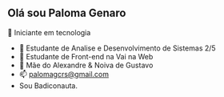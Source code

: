 ## Olá sou Paloma Genaro

  🌱 Iniciante em tecnologia
- 👋 Estudante de Analise e Desenvolvimento de Sistemas 2/5
- 👀 Estudante de Front-end na Vai na Web
- 💞️ Mãe do Alexandre & Noiva de Gustavo
- 📫 palomagcrs@gmail.com
- Sou Badiconauta.

